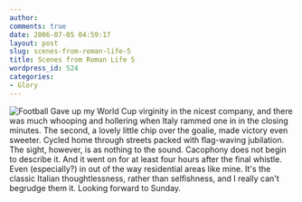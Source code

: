 ```yaml
---
author:
comments: true
date: 2006-07-05 04:59:17
layout: post
slug: scenes-from-roman-life-5
title: Scenes from Roman Life 5
wordpress_id: 524
categories:
- Glory
---
```


![Football](http://jeremycherfas.net/uploads/2006/07/football.jpg) Gave up my World Cup virginity in the nicest company, and there was much whooping and hollering when Italy rammed one in in the closing minutes. The second, a lovely little chip over the goalie, made victory even sweeter. Cycled home through streets packed with flag-waving jubilation. The sight, however, is as nothing to the sound. Cacophony does not begin to describe it. And it went on for at least four hours after the final whistle. Even (especially?) in out of the way residential areas like mine. It's the classic Italian thoughtlessness, rather than selfishness, and I really can't begrudge them it. Looking forward to Sunday.

